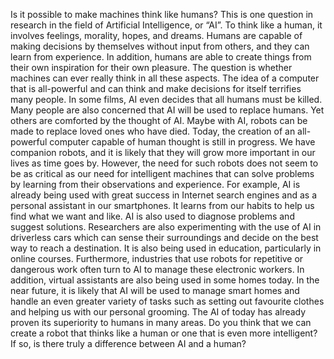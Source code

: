 Is it possible to make machines think like humans? This is one question in research in the field of Artificial Intelligence, or “AI”. To think like a human, it involves feelings, morality, hopes, and dreams. Humans are capable of making decisions by themselves without input from others, and they can learn from experience. In addition, humans are able to create things from their own inspiration for their own pleasure. The question is whether machines can ever really think in all these aspects.
The idea of a computer that is all-powerful and can think and make decisions for itself terrifies many people. In some films, AI even decides that all humans must be killed. Many people are also concerned that AI will be used to replace humans.
Yet others are comforted by the thought of AI. Maybe with AI, robots can be made to replace loved ones who have died. Today, the creation of an all- powerful computer capable of human thought is still in progress. We have companion robots, and it is likely that they will grow more important in our lives as time goes by. However, the need for such robots does not seem to be as critical as our need for intelligent machines that can solve problems by learning from their observations and experience.
For example, AI is already being used with great success in Internet search engines and as a personal assistant in our smartphones. It learns from our habits to help us find what we want and like. AI is also used to diagnose problems and suggest solutions. Researchers are also experimenting with the use of AI in driverless cars which can sense their surroundings and decide on the best way to reach a destination. It is also being used in education, particularly in online courses. Furthermore, industries that use robots for repetitive or dangerous work often turn to AI to manage these electronic workers. In addition, virtual assistants are also being used in some homes today. In the near future, it is likely that AI will be used to manage smart homes and handle an even greater variety of tasks such as setting out favourite clothes and helping us with our personal grooming.
The AI of today has already proven its superiority to humans in many areas. Do you think that we can create a robot that thinks like a human or one that is even more intelligent? If so, is there truly a difference between AI and a human?